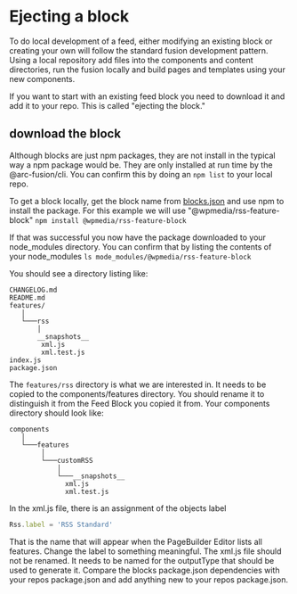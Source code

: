 # Ejecting a block

To do local development of a feed, either modifying an existing block or creating your own will follow the standard fusion development pattern. Using a local repository add files into the components and content directories, run the fusion locally and build pages and templates using your new components.

If you want to start with an existing feed block you need to download it and add it to your repo. This is called "ejecting the block."

## download the block

Although blocks are just npm packages, they are not install in the typical way a npm package would be. They are only installed at run time by the @arc-fusion/cli. You can confirm this by doing an `npm list` to your local repo.

To get a block locally, get the block name from [blocks.json](document/blocks.json.md) and use npm to install the package. For this example we will use "@wpmedia/rss-feature-block"
`npm install @wpmedia/rss-feature-block`

If that was successful you now have the package downloaded to your node_modules directory. You can confirm that by listing the contents of your node_modules
`ls mode_modules/@wpmedia/rss-feature-block`

You should see a directory listing like:

```
CHANGELOG.md
README.md
features/
   │
   └───rss
       │
       __snapshots__
        xml.js
        xml.test.js
index.js
package.json
```

The `features/rss` directory is what we are interested in. It needs to be copied to the components/features directory. You should rename it to distinguish it from the Feed Block you copied it from. Your components directory should look like:

```
components
   │
   └───features
        │
        └───customRSS
            │
            └───__snapshots__
              xml.js
              xml.test.js
```

In the xml.js file, there is an assignment of the objects label

```javascript
Rss.label = 'RSS Standard'
```

That is the name that will appear when the PageBuilder Editor lists all features. Change the label to something meaningful. The xml.js file should not be renamed. It needs to be named for the outputType that should be used to generate it. Compare the blocks package.json dependencies with your repos package.json and add anything new to your repos package.json.
